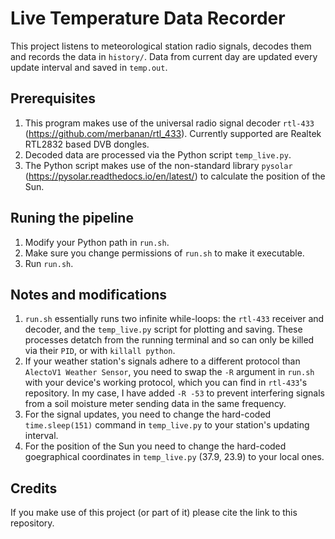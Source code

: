 # Live Temperature Data Recorder

This project listens to meteorological station radio signals, decodes them and records the data in `history/`. Data from current day are updated every update interval and saved in `temp.out`.

## Prerequisites
1. This program makes use of the universal radio signal decoder `rtl-433` (https://github.com/merbanan/rtl_433). Currently supported are Realtek RTL2832 based DVB dongles.
2. Decoded data are processed via the Python script `temp_live.py`.
3. The Python script makes use of the non-standard library `pysolar` (https://pysolar.readthedocs.io/en/latest/) to calculate the position of the Sun.

## Runing the pipeline
1. Modify your Python path in `run.sh`.
2. Make sure you change permissions of `run.sh` to make it executable.
3. Run `run.sh`.

## Notes and modifications
1. `run.sh` essentially runs two infinite while-loops: the `rtl-433` receiver and decoder, and the `temp_live.py` script for plotting and saving. These processes detatch from the running terminal and so can only be killed via their `PID`, or with `killall python`.
2. If your weather station's signals adhere to a different protocol than `AlectoV1 Weather Sensor`, you need to swap the `-R` argument in `run.sh` with your device's working protocol, which you can find in `rtl-433`'s repository. In my case, I have added `-R -53` to prevent interfering signals from a soil moisture meter sending data in the same frequency.
3. For the signal updates, you need to change the hard-coded `time.sleep(151)` command in `temp_live.py` to your station's updating interval.
4. For the position of the Sun you need to change the hard-coded goegraphical coordinates in `temp_live.py` (37.9, 23.9) to your local ones.

## Credits
If you make use of this project (or part of it) please cite the link to this repository.
